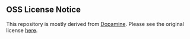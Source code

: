## OSS License Notice

This repository is mostly derived from [Dopamine](https://github.com/google/dopamine). Please see the original license [here](https://github.com/google/dopamine/blob/master/LICENSE).